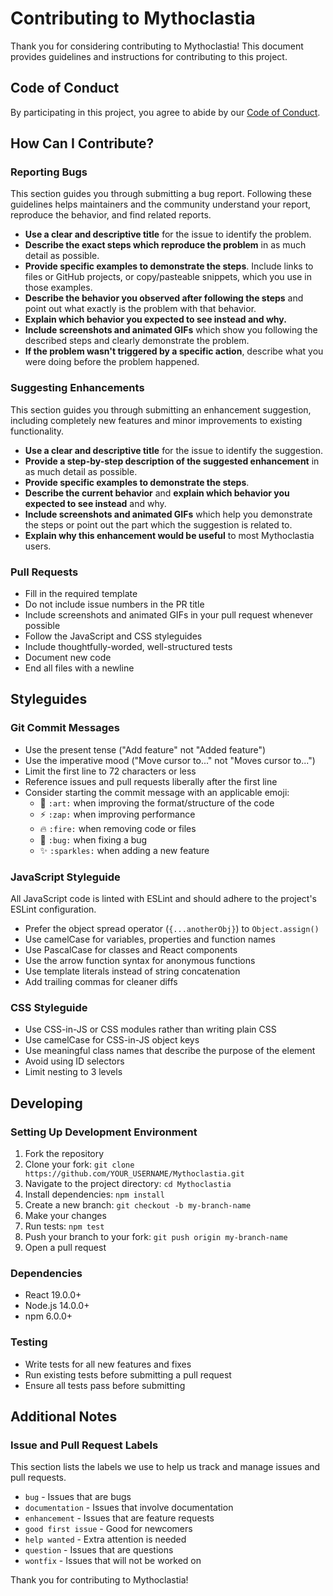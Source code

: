 # Contributing to Mythoclastia

Thank you for considering contributing to Mythoclastia! This document provides guidelines and instructions for contributing to this project.

## Code of Conduct

By participating in this project, you agree to abide by our [Code of Conduct](CODE_OF_CONDUCT.md).

## How Can I Contribute?

### Reporting Bugs

This section guides you through submitting a bug report. Following these guidelines helps maintainers and the community understand your report, reproduce the behavior, and find related reports.

* **Use a clear and descriptive title** for the issue to identify the problem.
* **Describe the exact steps which reproduce the problem** in as much detail as possible.
* **Provide specific examples to demonstrate the steps**. Include links to files or GitHub projects, or copy/pasteable snippets, which you use in those examples.
* **Describe the behavior you observed after following the steps** and point out what exactly is the problem with that behavior.
* **Explain which behavior you expected to see instead and why.**
* **Include screenshots and animated GIFs** which show you following the described steps and clearly demonstrate the problem.
* **If the problem wasn't triggered by a specific action**, describe what you were doing before the problem happened.

### Suggesting Enhancements

This section guides you through submitting an enhancement suggestion, including completely new features and minor improvements to existing functionality.

* **Use a clear and descriptive title** for the issue to identify the suggestion.
* **Provide a step-by-step description of the suggested enhancement** in as much detail as possible.
* **Provide specific examples to demonstrate the steps**.
* **Describe the current behavior** and **explain which behavior you expected to see instead** and why.
* **Include screenshots and animated GIFs** which help you demonstrate the steps or point out the part which the suggestion is related to.
* **Explain why this enhancement would be useful** to most Mythoclastia users.

### Pull Requests

* Fill in the required template
* Do not include issue numbers in the PR title
* Include screenshots and animated GIFs in your pull request whenever possible
* Follow the JavaScript and CSS styleguides
* Include thoughtfully-worded, well-structured tests
* Document new code
* End all files with a newline

## Styleguides

### Git Commit Messages

* Use the present tense ("Add feature" not "Added feature")
* Use the imperative mood ("Move cursor to..." not "Moves cursor to...")
* Limit the first line to 72 characters or less
* Reference issues and pull requests liberally after the first line
* Consider starting the commit message with an applicable emoji:
    * 🎨 `:art:` when improving the format/structure of the code
    * ⚡️ `:zap:` when improving performance
    * 🔥 `:fire:` when removing code or files
    * 🐛 `:bug:` when fixing a bug
    * ✨ `:sparkles:` when adding a new feature

### JavaScript Styleguide

All JavaScript code is linted with ESLint and should adhere to the project's ESLint configuration.

* Prefer the object spread operator (`{...anotherObj}`) to `Object.assign()`
* Use camelCase for variables, properties and function names
* Use PascalCase for classes and React components
* Use the arrow function syntax for anonymous functions
* Use template literals instead of string concatenation
* Add trailing commas for cleaner diffs

### CSS Styleguide

* Use CSS-in-JS or CSS modules rather than writing plain CSS
* Use camelCase for CSS-in-JS object keys
* Use meaningful class names that describe the purpose of the element
* Avoid using ID selectors
* Limit nesting to 3 levels

## Developing

### Setting Up Development Environment

1. Fork the repository
2. Clone your fork: `git clone https://github.com/YOUR_USERNAME/Mythoclastia.git`
3. Navigate to the project directory: `cd Mythoclastia`
4. Install dependencies: `npm install`
5. Create a new branch: `git checkout -b my-branch-name`
6. Make your changes
7. Run tests: `npm test`
8. Push your branch to your fork: `git push origin my-branch-name`
9. Open a pull request

### Dependencies

* React 19.0.0+
* Node.js 14.0.0+
* npm 6.0.0+

### Testing

* Write tests for all new features and fixes
* Run existing tests before submitting a pull request
* Ensure all tests pass before submitting

## Additional Notes

### Issue and Pull Request Labels

This section lists the labels we use to help us track and manage issues and pull requests.

* `bug` - Issues that are bugs
* `documentation` - Issues that involve documentation
* `enhancement` - Issues that are feature requests
* `good first issue` - Good for newcomers
* `help wanted` - Extra attention is needed
* `question` - Issues that are questions
* `wontfix` - Issues that will not be worked on

Thank you for contributing to Mythoclastia! 